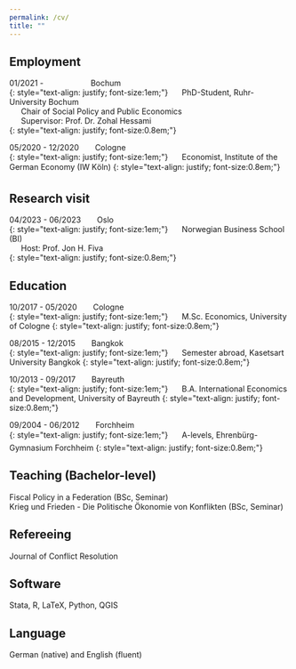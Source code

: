 ```yaml
---
permalink: /cv/
title: ""
---
```


## Employment
01/2021 -  &ensp;&ensp;&ensp;&ensp;&ensp;&ensp;&ensp;&ensp;&ensp;&ensp;&ensp;<i class="fas fa-map-marker-alt"></i> Bochum  
{: style="text-align: justify; font-size:1em;"}
&ensp;&ensp;&ensp;PhD-Student, Ruhr-University Bochum  
&ensp;&ensp;&ensp;Chair of Social Policy and Public Economics  
&ensp;&ensp;&ensp;Supervisor: Prof. Dr. Zohal Hessami  
{: style="text-align: justify; font-size:0.8em;"}

05/2020 - 12/2020 &ensp;&ensp;&ensp;<i class="fas fa-map-marker-alt"></i> Cologne  
{: style="text-align: justify; font-size:1em;"}
&ensp;&ensp;&ensp;Economist, Institute of the German Economy (IW Köln)
{: style="text-align: justify; font-size:0.8em;"}

## Research visit
04/2023 - 06/2023 &ensp;&ensp;&ensp;<i class="fas fa-map-marker-alt"></i> Oslo   
{: style="text-align: justify; font-size:1em;"}
&ensp;&ensp;&ensp;Norwegian Business School (BI)   
&ensp;&ensp;&ensp;Host: Prof. Jon H. Fiva  
{: style="text-align: justify; font-size:0.8em;"}

## Education 
10/2017 - 05/2020 &ensp;&ensp;&ensp;<i class="fas fa-map-marker-alt"></i> Cologne  
{: style="text-align: justify; font-size:1em;"}
&ensp;&ensp;&ensp;M.Sc. Economics, University of Cologne 
{: style="text-align: justify; font-size:0.8em;"}

08/2015 - 12/2015 &ensp;&ensp;&ensp;<i class="fas fa-map-marker-alt"></i> Bangkok    
{: style="text-align: justify; font-size:1em;"}
&ensp;&ensp;&ensp;Semester abroad, Kasetsart University Bangkok
{: style="text-align: justify; font-size:0.8em;"}

10/2013 - 09/2017 &ensp;&ensp;&ensp;<i class="fas fa-map-marker-alt"></i> Bayreuth   
{: style="text-align: justify; font-size:1em;"}
&ensp;&ensp;&ensp;B.A. International Economics and Development, University of Bayreuth
{: style="text-align: justify; font-size:0.8em;"}

09/2004 - 06/2012 &ensp;&ensp;&ensp;<i class="fas fa-map-marker-alt"></i> Forchheim   
{: style="text-align: justify; font-size:1em;"}
&ensp;&ensp;&ensp;A-levels, Ehrenbürg-Gymnasium Forchheim
{: style="text-align: justify; font-size:0.8em;"}

## Teaching (Bachelor-level)
Fiscal Policy in a Federation (BSc, Seminar)  
Krieg und Frieden - Die Politische Ökonomie von Konflikten (BSc, Seminar)  

## Refereeing
Journal of Conflict Resolution

## Software 
Stata, R, LaTeX, Python, QGIS

## Language
German (native) and English (fluent)
